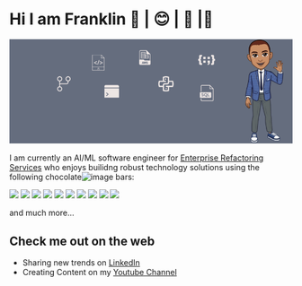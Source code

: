 # Hi I am Franklin 👋 | 😊 | 🙏 |🌱 
<div>
  <p align="center">
    <img src="./utils/linked_in_banner.png"> 
  </p>
</div>

I am currently an AI/ML software engineer for <a href='https://www.ers.io/'>Enterprise Refactoring Services</a> who enjoys builidng robust technology solutions using the following chocolate![image](https://user-images.githubusercontent.com/6463400/210446979-352692ef-bc65-44fb-9936-06ef2cd62d41.png)
  bars:
 <p float="left">
    <img src="https://img.shields.io/badge/sklearn-orange?logo=scikit-learn" />
    <img src="https://img.shields.io/badge/jupyter-orange?logo=jupyter"/>
    <img src="https://img.shields.io/badge/docker-0db7ed?logo=docker"/>
    <img src="https://img.shields.io/badge/gdal-bluegreen" />
    <img src="https://img.shields.io/badge/java-brown?logo=oracle" />
    <img src="https://img.shields.io/badge/opensource-brightgreen" />
    <img src="https://img.shields.io/badge/Javascript-yellowgreen?logo=Javascript" />
    <img src="https://img.shields.io/badge/Python-blue?logo=python"/> 
    <img src="https://img.shields.io/badge/Gitlab-purple?logo=git"/>
    <img src="https://img.shields.io/badge/aws-FF9900?logo=aws"/>
 </p> and much more...



## Check me out on the web
- Sharing new trends on [LinkedIn](https://www.linkedin.com/in/franklinngongang/)
- Creating Content on my [Youtube Channel](https://www.youtube.com/channel/UClLU4FE2edInV3mW6NZm1pw) 

